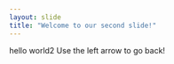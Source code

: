 ```yaml
---
layout: slide
title: "Welcome to our second slide!"
---
```

hello world2
Use the left arrow to go back!
